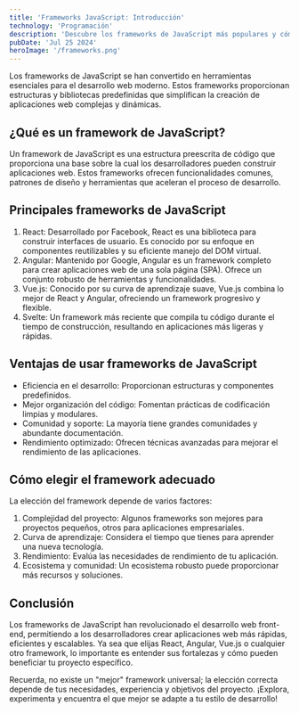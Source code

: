 ```yaml
---
title: 'Frameworks JavaScript: Introducción'
technology: 'Programación'
description: 'Descubre los frameworks de JavaScript más populares y cómo pueden acelerar tu desarrollo web.'
pubDate: 'Jul 25 2024'
heroImage: '/frameworks.png'
---
```

Los frameworks de JavaScript se han convertido en herramientas esenciales para el desarrollo web moderno. Estos frameworks proporcionan estructuras y bibliotecas predefinidas que simplifican la creación de aplicaciones web complejas y dinámicas.

## ¿Qué es un framework de JavaScript?
Un framework de JavaScript es una estructura preescrita de código que proporciona una base sobre la cual los desarrolladores pueden construir aplicaciones web. Estos frameworks ofrecen funcionalidades comunes, patrones de diseño y herramientas que aceleran el proceso de desarrollo.

## Principales frameworks de JavaScript
1. React: Desarrollado por Facebook, React es una biblioteca para construir interfaces de usuario. Es conocido por su enfoque en componentes reutilizables y su eficiente manejo del DOM virtual.
2. Angular: Mantenido por Google, Angular es un framework completo para crear aplicaciones web de una sola página (SPA). Ofrece un conjunto robusto de herramientas y funcionalidades.
3. Vue.js: Conocido por su curva de aprendizaje suave, Vue.js combina lo mejor de React y Angular, ofreciendo un framework progresivo y flexible.
4. Svelte: Un framework más reciente que compila tu código durante el tiempo de construcción, resultando en aplicaciones más ligeras y rápidas.

## Ventajas de usar frameworks de JavaScript
- Eficiencia en el desarrollo: Proporcionan estructuras y componentes predefinidos.
- Mejor organización del código: Fomentan prácticas de codificación limpias y modulares.
- Comunidad y soporte: La mayoría tiene grandes comunidades y abundante documentación.
- Rendimiento optimizado: Ofrecen técnicas avanzadas para mejorar el rendimiento de las aplicaciones.

## Cómo elegir el framework adecuado
La elección del framework depende de varios factores:

1. Complejidad del proyecto: Algunos frameworks son mejores para proyectos pequeños, otros para aplicaciones empresariales.
2. Curva de aprendizaje: Considera el tiempo que tienes para aprender una nueva tecnología.
3. Rendimiento: Evalúa las necesidades de rendimiento de tu aplicación.
4. Ecosistema y comunidad: Un ecosistema robusto puede proporcionar más recursos y soluciones.

## Conclusión
Los frameworks de JavaScript han revolucionado el desarrollo web front-end, permitiendo a los desarrolladores crear aplicaciones web más rápidas, eficientes y escalables. Ya sea que elijas React, Angular, Vue.js o cualquier otro framework, lo importante es entender sus fortalezas y cómo pueden beneficiar tu proyecto específico.

Recuerda, no existe un "mejor" framework universal; la elección correcta depende de tus necesidades, experiencia y objetivos del proyecto. ¡Explora, experimenta y encuentra el que mejor se adapte a tu estilo de desarrollo!